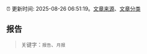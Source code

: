 :alarm_clock: 更新时间: 2025-08-26 06:51:19。[文章来源](/README.md)、[文章分类](/TAGS.md)

## 报告


> 关键字：`报告`、`月报`



